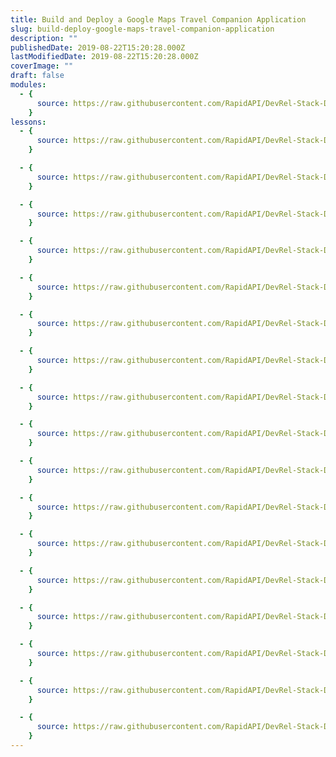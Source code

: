 ```yaml
---
title: Build and Deploy a Google Maps Travel Companion Application
slug: build-deploy-google-maps-travel-companion-application
description: ""
publishedDate: 2019-08-22T15:20:28.000Z
lastModifiedDate: 2019-08-22T15:20:28.000Z
coverImage: ""
draft: false
modules:
  - {
      source: https://raw.githubusercontent.com/RapidAPI/DevRel-Stack-Data/dev/lms/courses/build-deploy-google-maps-travel-companion-application/index.md,
    }
lessons:
  - {
      source: https://raw.githubusercontent.com/RapidAPI/DevRel-Stack-Data/dev/lms/courses/build-deploy-google-maps-travel-companion-application/intro.md,
    }

  - {
      source: https://raw.githubusercontent.com/RapidAPI/DevRel-Stack-Data/dev/lms/courses/build-deploy-google-maps-travel-companion-application/setup.md,
    }

  - {
      source: https://raw.githubusercontent.com/RapidAPI/DevRel-Stack-Data/dev/lms/courses/build-deploy-google-maps-travel-companion-application/demo.md,
    }

  - {
      source: https://raw.githubusercontent.com/RapidAPI/DevRel-Stack-Data/dev/lms/courses/build-deploy-google-maps-travel-companion-application/project-setup.md,
    }

  - {
      source: https://raw.githubusercontent.com/RapidAPI/DevRel-Stack-Data/dev/lms/courses/build-deploy-google-maps-travel-companion-application/folder-structure.md,
    }

  - {
      source: https://raw.githubusercontent.com/RapidAPI/DevRel-Stack-Data/dev/lms/courses/build-deploy-google-maps-travel-companion-application/header.md,
    }

  - {
      source: https://raw.githubusercontent.com/RapidAPI/DevRel-Stack-Data/dev/lms/courses/build-deploy-google-maps-travel-companion-application/map.md,
    }

  - {
      source: https://raw.githubusercontent.com/RapidAPI/DevRel-Stack-Data/dev/lms/courses/build-deploy-google-maps-travel-companion-application/list.md,
    }

  - {
      source: https://raw.githubusercontent.com/RapidAPI/DevRel-Stack-Data/dev/lms/courses/build-deploy-google-maps-travel-companion-application/working-apis.md,
    }

  - {
      source: https://raw.githubusercontent.com/RapidAPI/DevRel-Stack-Data/dev/lms/courses/build-deploy-google-maps-travel-companion-application/place-card.md,
    }

  - {
      source: https://raw.githubusercontent.com/RapidAPI/DevRel-Stack-Data/dev/lms/courses/build-deploy-google-maps-travel-companion-application/display-places-map.md,
    }

  - {
      source: https://raw.githubusercontent.com/RapidAPI/DevRel-Stack-Data/dev/lms/courses/build-deploy-google-maps-travel-companion-application/scroll-places-filters.md,
    }

  - {
      source: https://raw.githubusercontent.com/RapidAPI/DevRel-Stack-Data/dev/lms/courses/build-deploy-google-maps-travel-companion-application/places-search.md,
    }

  - {
      source: https://raw.githubusercontent.com/RapidAPI/DevRel-Stack-Data/dev/lms/courses/build-deploy-google-maps-travel-companion-application/weather-api.md,
    }

  - {
      source: https://raw.githubusercontent.com/RapidAPI/DevRel-Stack-Data/dev/lms/courses/build-deploy-google-maps-travel-companion-application/change-map-styles.md,
    }

  - {
      source: https://raw.githubusercontent.com/RapidAPI/DevRel-Stack-Data/dev/lms/courses/build-deploy-google-maps-travel-companion-application/env.md,
    }

  - {
      source: https://raw.githubusercontent.com/RapidAPI/DevRel-Stack-Data/dev/lms/courses/build-deploy-google-maps-travel-companion-application/deployment.md,
    }
---
```

